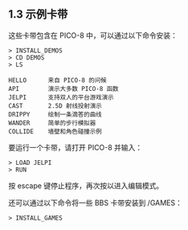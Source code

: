 ## 1.3 示例卡带

这些卡带包含在 PICO-8 中，可以通过以下命令安装：

```
> INSTALL_DEMOS  
> CD DEMOS  
> LS
```

```
HELLO      来自 PICO-8 的问候  
API        演示大多数 PICO-8 函数  
JELPI      支持双人的平台游戏演示  
CAST       2.5D 射线投射演示  
DRIPPY     绘制一条滴答的曲线  
WANDER     简单的步行模拟器  
COLLIDE    墙壁和角色碰撞示例
```

要运行一个卡带，请打开 PICO-8 并输入：

```
> LOAD JELPI  
> RUN  
```

按 escape 键停止程序，再次按以进入编辑模式。

还可以通过以下命令将一些 BBS 卡带安装到 /GAMES：

```
> INSTALL_GAMES
```